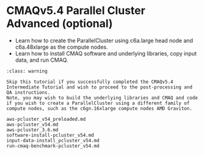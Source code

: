 # CMAQv5.4 Parallel Cluster Advanced (optional)

* Learn how to create the ParallelCluster using c6a.large head node and c6a.48xlarge as the compute nodes.
* Learn how to install CMAQ software and underlying libraries, copy input data, and run CMAQ.
```{admonition} Notice
:class: warning

Skip this tutorial if you successfully completed the CMAQv5.4 Intermediate Tutorial and wish to proceed to the post-processing and QA instructions.
Note, you may wish to build the underlying libraries and CMAQ and code if you wish to create a ParallelCluster using a different family of compute nodes, such as the c6gn.16xlarge compute nodes AMD Graviton.

```

```{toctree}
aws-pcluster_v54_preloaded.md
aws-pcluster_v54.md
aws-pcluster_3.6.md
software-install-pcluster_v54.md
input-data-install_pcluster_v54.md
run-cmaq-benchmark-pcluster_v54.md
